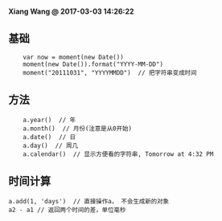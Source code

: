 #### Xiang Wang @ 2017-03-03 14:26:22

## 基础

```
    var now = moment(new Date())
    moment(new Date()).format("YYYY-MM-DD")
    moment("20111031", "YYYYMMDD")  // 把字符串变成时间
```


## 方法
```
    a.year()  // 年
    a.month()  // 月份(注意是从0开始)
    a.date()  // 日
    a.day()  // 周几
    a.calendar()  // 显示方便看的字符串, Tomorrow at 4:32 PM
```

## 时间计算
    a.add(1, 'days')  // 直接操作a， 不会生成新的对象
    a2 - a1 // 返回两个时间的差，单位毫秒
